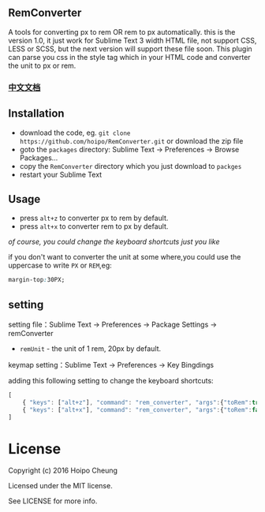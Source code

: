 RemConverter
-------------

A tools for converting px to rem OR rem to px automatically.
this is the version 1.0, it just work for Sublime Text 3 width HTML file, not support CSS, LESS or SCSS, but the next version will support these file soon.
This plugin can parse you css in the style tag which in your HTML code and converter the unit to px or rem.

### [中文文档]()

## Installation

* download the code, eg. `git clone https://github.com/hoipo/RemConverter.git` or download the zip file
* goto the `packages` directory: Sublime Text -> Preferences -> Browse Packages...
* copy the `RemConverter` directory which you just download to `packges`
* restart your Sublime Text

## Usage

* press `alt+z` to converter px to rem by default.
* press `alt+x` to converter rem to px by default.

*of course, you could change the keyboard shortcuts just you like*

if you don't want to converter the unit at some where,you could use the uppercase to write `PX` or `REM`,eg:

```css
margin-top:30PX;
```

## setting

setting file：Sublime Text -> Preferences -> Package Settings -> remConverter

* `remUnit` - the unit of 1 rem, 20px by default.

keymap setting：Sublime Text -> Preferences -> Key Bingdings

adding this following setting to change the keyboard shortcuts:

```js
[
    { "keys": ["alt+z"], "command": "rem_converter", "args":{"toRem":true}  },
    { "keys": ["alt+x"], "command": "rem_converter", "args":{"toRem":false}  }
]
```

# License

Copyright (c) 2016 Hoipo Cheung

Licensed under the MIT license.

See LICENSE for more info.

